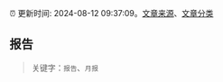 :alarm_clock: 更新时间: 2024-08-12 09:37:09。[文章来源](/README.md)、[文章分类](/TAGS.md)

## 报告


> 关键字：`报告`、`月报`



